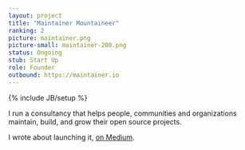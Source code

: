 ```yaml
---
layout: project
title: "Maintainer Mountaineer"
ranking: 2
picture: maintainer.png
picture-small: maintainer-200.png
status: Ongoing
stub: Start Up
role: Founder
outbound: https://maintainer.io
---
```

{% include JB/setup %}

I run a consultancy that helps people, communities and organizations maintain, build, and grow their open source projects.

I wrote about launching it, [on Medium](https://medium.com/@richlitt/oss-maintenance-as-a-service-helping-maintainers-maintain-their-code-f9717e4990ad).